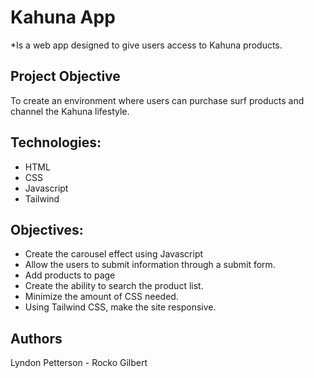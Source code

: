 # Kahuna App
*Is a web app designed to give users access to Kahuna products.  


## Project Objective
To create an environment where users can purchase surf products and channel the Kahuna lifestyle.

## Technologies:
* HTML 
* CSS
* Javascript 
* Tailwind

## Objectives:
* Create the carousel effect using Javascript
* Allow the users to submit information through a submit form.
* Add products to page 
* Create the ability to search the product list.
* Minimize the amount of CSS needed. 
* Using Tailwind CSS, make the site responsive.


## Authors
Lyndon Petterson - Rocko Gilbert 
